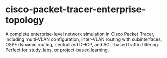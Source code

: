 # cisco-packet-tracer-enterprise-topology
 A complete enterprise-level network simulation in Cisco Packet Tracer, including multi-VLAN configuration, inter-VLAN routing with subinterfaces, OSPF dynamic routing, centralized DHCP, and ACL-based traffic filtering. Perfect for study, labs, or project-based learning.
